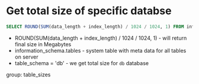 # Get total size of specific databse

```sql
SELECT ROUND(SUM(data_length + index_length) / 1024 / 1024, 1) FROM information_schema.tables WHERE table_schema = 'db';
```

- ROUND(SUM(data_length + index_length) / 1024 / 1024, 1) - will return final size in Megabytes
- information_schema.tables - system table with meta data for all tables on server
- table_schema = 'db' - we get total size for ```db``` database

group: table_sizes
